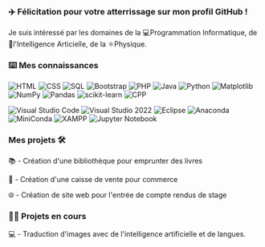 ### ✈️ Félicitation pour votre atterrissage sur mon profil GitHub ! 

Je suis intéressé par les domaines de la 💻Programmation Informatique, de 🤖l'Intelligence Articielle, de la ⚛️Physique.

### ⌨️ Mes connaissances

![HTML](https://img.shields.io/badge/HTML-E34F26?style=for-the-badge&logo=html5&logoColor=white) ![CSS](https://img.shields.io/badge/CSS-1572B6?style=for-the-badge&logo=css3&logoColor=white) ![SQL](https://img.shields.io/badge/sql-%2300f.svg?style=for-the-badge&logo=sql&logoColor=white) ![Bootstrap](https://img.shields.io/badge/bootstrap-%238511FA.svg?style=for-the-badge&logo=bootstrap&logoColor=white) ![PHP](https://img.shields.io/badge/PHP-777BB4?style=for-the-badge&logo=php&logoColor=white) ![Java](https://img.shields.io/badge/Java-ED8B00?style=for-the-badge&logo=openjdk&logoColor=white) ![Python](https://img.shields.io/badge/python-3670A0?style=for-the-badge&logo=python&logoColor=ffdd54) ![Matplotlib](https://img.shields.io/badge/Matplotlib-%23ffffff.svg?style=for-the-badge&logo=Matplotlib&logoColor=black) ![NumPy](https://img.shields.io/badge/numpy-%23013243.svg?style=for-the-badge&logo=numpy&logoColor=white) ![Pandas](https://img.shields.io/badge/pandas-%23150458.svg?style=for-the-badge&logo=pandas&logoColor=white) ![scikit-learn](https://img.shields.io/badge/scikit--learn-%23F7931E.svg?style=for-the-badge&logo=scikit-learn&logoColor=white) ![CPP](https://img.shields.io/badge/C++-00599C.svg?style=for-the-badge&logo=C++&logoColor=white)

![Visual Studio Code](https://img.shields.io/badge/Visual%20Studio%20Code-0078d7.svg?style=for-the-badge&logo=visual-studio-code&logoColor=white) ![Visual Studio 2022](https://img.shields.io/badge/Visual%20Studio-5C2D91.svg?style=for-the-badge&logo=visual-studio&logoColor=purple)  ![Eclipse](https://img.shields.io/badge/Eclipse-FE7A16.svg?style=for-the-badge&logo=Eclipse&logoColor=white)  ![Anaconda](https://img.shields.io/badge/Anaconda-%2344A833.svg?style=for-the-badge&logo=anaconda&logoColor=white) ![MiniConda](https://img.shields.io/badge/miniconda-%2344A833.svg?style=for-the-badge&logo=anaconda&logoColor=white) ![XAMPP](https://img.shields.io/badge/XAMPP-FB7A24.svg?style=for-the-badge&logo=XAMPP&logoColor=white) ![Jupyter Notebook](https://img.shields.io/badge/jupyter-%23FA0F00.svg?style=for-the-badge&logo=jupyter&logoColor=white)
### Mes projets 🛠️

📚 - Création d'une bibliothèque pour emprunter des livres

🛒 - Création d'une caisse de vente pour commerce

🌐 - Création de site web pour l'entrée de compte rendus de stage

### 👷‍♂️ Projets en cours

💻 - Traduction d'images avec de l'intelligence artificielle et de langues.
